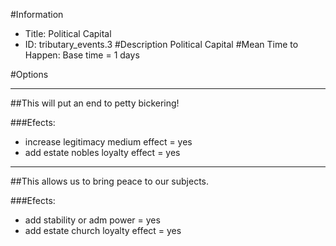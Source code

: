 #Information
 - Title: Political Capital
 - ID: tributary_events.3
#Description
Political Capital
#Mean Time to Happen:
Base time = 1 days

#Options

___
##This will put an end to petty bickering!

###Efects:<ul><li>increase legitimacy medium effect = yes</li><li>add estate nobles loyalty effect = yes</li></ul>

___
##This allows us to bring peace to our subjects.

###Efects:<ul><li>add stability or adm power = yes</li><li>add estate church loyalty effect = yes</li></ul>
